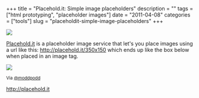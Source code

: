 +++
title = "Placehold.it: Simple image placeholders"
description = ""
tags = ["html prototyping", "placeholder images"]
date = "2011-04-08"
categories = ["tools"]
slug = "placeholdit-simple-image-placeholders"
+++


<div class="tool-screenshot mb1"><a href="http://placehold.it/"><img id='bluga-thumbnail-2680' class='bluga-thumbnail custom' src='http://media.konigi.com/bluga/
wt522faf4c03ed0_custom.jpg'/></a></div><p><a href="http://placehold.it/">Placehold.it</a> is a placeholder image service that let's you place images using a url like this: <a href="http://placehold.it/350x150" title="http://placehold.it/350x150">http://placehold.it/350x150</a> which ends up like the box below when placed in an image tag.</p>
<p><img src="http://placehold.it/350x150" /></p>
<p><small>Via <a href="http://twitter.com/moddpodd/status/56459304961703936">@moddpodd</a></small></p>
  
<p><a href="http://placehold.it/">http://placehold.it</a></p>
      
